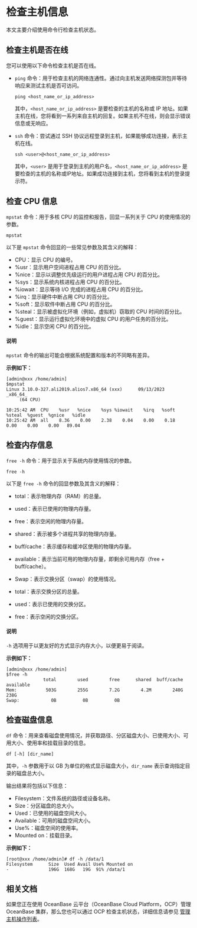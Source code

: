 # 检查主机信息

本文主要介绍使用命令行检查主机状态。

## 检查主机是否在线

您可以使用以下命令检查主机是否在线。

* `ping` 命令：用于检查主机的网络连通性。通过向主机发送网络探测包并等待响应来测试主机是否可访问。

   ```shell
   ping <host_name_or_ip_address>
   ```

   其中，`<host_name_or_ip_address>` 是要检查的主机的名称或 IP 地址。如果主机在线，您将看到一系列来自主机的回复。如果主机不在线，则会显示错误信息或无响应。

* `ssh` 命令：尝试通过 SSH 协议远程登录到主机，如果能够成功连接，表示主机在线。

   ```shell
   ssh <user>@<host_name_or_ip_address>
   ```

   其中，`<user>` 是用于登录到主机的用户名，`<host_name_or_ip_address>` 是要检查的主机的名称或IP地址。如果成功连接到主机，您将看到主机的登录提示符。

## 检查 CPU 信息

`mpstat` 命令：用于多核 CPU 的监控和报告，回显一系列关于 CPU 的使用情况的参数。

```shell
mpstat
```

以下是 `mpstat` 命令回显的一些常见参数及其含义的解释：

* CPU：显示 CPU 的编号。
* %usr：显示用户空间进程占用 CPU 的百分比。
* %nice：显示以调整优先级运行的用户进程占用 CPU 的百分比。
* %sys：显示系统内核进程占用 CPU 的百分比。
* %iowait：显示等待 I/O 完成的进程占用 CPU 的百分比。
* %irq：显示硬件中断占用 CPU 的百分比。
* %soft：显示软件中断占用 CPU 的百分比。
* %steal：显示被虚拟化环境（例如，虚拟机）窃取的 CPU 时间的百分比。
* %guest：显示运行虚拟化环境中的虚拟 CPU 的用户任务的百分比。
* %idle：显示空闲 CPU 的百分比。

<main id="notice" type='explain'>
  <h4>说明</h4>
  <p><code>mpstat</code> 命令的输出可能会根据系统配置和版本的不同略有差异。</p>
</main>

**示例如下：**

```shell
[admin@xxx /home/admin]
$mpstat
Linux 3.10.0-327.ali2019.alios7.x86_64 (xxx)      09/13/2023      _x86_64_
     (64 CPU)

10:25:42 AM  CPU    %usr   %nice    %sys %iowait    %irq   %soft  %steal  %guest  %gnice   %idle
10:25:42 AM  all    8.36    0.00    2.38    0.04    0.00    0.18    0.00    0.00    0.00   89.04
```

## 检查内存信息

`free -h` 命令：用于显示关于系统内存使用情况的参数。

```shell
free -h
```

以下是 `free -h` 命令的回显参数及其含义的解释：

* total：表示物理内存（RAM）的总量。
* used：表示已使用的物理内存量。
* free：表示空闲的物理内存量。
* shared：表示被多个进程共享的物理内存量。
* buff/cache：表示缓存和缓冲区使用的物理内存量。
* available：表示当前可用的物理内存量，即剩余可用内存（free + buff/cache）。

* Swap：表示交换分区（swap）的使用情况。
* total：表示交换分区的总量。
* used：表示已使用的交换分区。
* free：表示空闲的交换分区。

<main id="notice" type='explain'>
  <h4>说明</h4>
  <p><code>-h</code> 选项用于以更友好的方式显示内存大小，以便更易于阅读。</p>
</main>

**示例如下：**

```shell
[admin@xxx /home/admin]
$free -h
              total        used        free      shared  buff/cache   available
Mem:           503G        255G        7.2G        4.2M        240G        238G
Swap:            0B          0B          0B
```

## 检查磁盘信息

`df` 命令：用来查看磁盘使用情况，并获取路径、分区磁盘大小、已使用大小、可用大小、使用率和挂载目录的信息。

```shell
df [-h] [dir_name]
```

其中，`-h` 参数用于以 GB 为单位的格式显示磁盘大小，`dir_name` 表示查询指定目录的磁盘总大小。

输出结果将包括以下信息：

* Filesystem：文件系统的路径或设备名称。
* Size：分区磁盘的总大小。
* Used：已使用的磁盘空间大小。
* Available：可用的磁盘空间大小。
* Use%：磁盘空间的使用率。
* Mounted on：挂载目录。

**示例如下：**

```shell
[root@xxx /home/admin]# df -h /data/1
Filesystem      Size  Used Avail Use% Mounted on
-               196G  168G   19G  91% /data/1
```

## 相关文档

如果您正在使用 OceanBase 云平台（OceanBase Cloud Platform，OCP）管理 OceanBase 集群，那么您也可以通过 OCP 检查主机状态，详细信息请参见 [管理主机操作列表](https://www.oceanbase.com/docs/enterprise-oceanbase-ocp-cn-1000000000125637)。
